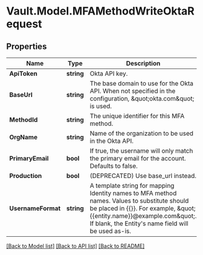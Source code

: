 # Vault.Model.MFAMethodWriteOktaRequest

## Properties

Name | Type | Description | Notes
------------ | ------------- | ------------- | -------------
**ApiToken** | **string** | Okta API key. | [optional] 
**BaseUrl** | **string** | The base domain to use for the Okta API. When not specified in the configuration, \&quot;okta.com\&quot; is used. | [optional] 
**MethodId** | **string** | The unique identifier for this MFA method. | [optional] 
**OrgName** | **string** | Name of the organization to be used in the Okta API. | [optional] 
**PrimaryEmail** | **bool** | If true, the username will only match the primary email for the account. Defaults to false. | [optional] 
**Production** | **bool** | (DEPRECATED) Use base_url instead. | [optional] 
**UsernameFormat** | **string** | A template string for mapping Identity names to MFA method names. Values to substitute should be placed in {{}}. For example, \&quot;{{entity.name}}@example.com\&quot;. If blank, the Entity&#x27;s name field will be used as-is. | [optional] 

[[Back to Model list]](../README.md#documentation-for-models) [[Back to API list]](../README.md#documentation-for-api-endpoints) [[Back to README]](../README.md)


